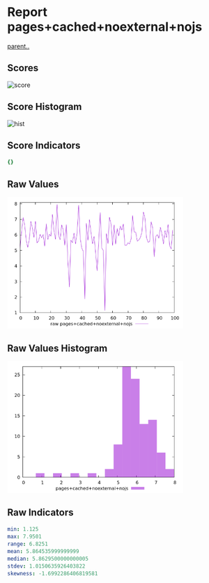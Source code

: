# Report pages+cached+noexternal+nojs

[parent..](./..)  


## Scores

![score](./score.png)  

## Score Histogram

![hist](./hist.png)  

## Score Indicators

```yaml
{}

```

## Raw Values

![raw](./raw.png)  

## Raw Values Histogram

![raw hist](./raw_hist.png)  

## Raw Indicators

```yaml
min: 1.125
max: 7.9501
range: 6.8251
mean: 5.864535999999999
median: 5.8629500000000005
stdev: 1.0150635926403822
skewness: -1.6992286406819581

```

<style>
  img {
    max-width: 80%;
  }
</style>
      
